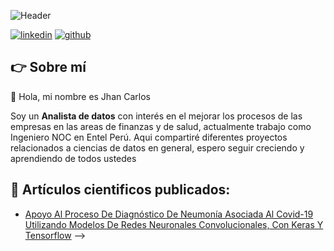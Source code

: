 ![Header](https://user-images.githubusercontent.com/70854575/230115746-86037cf2-3a17-491a-900d-d28edd17d11b.jpg "Header")


[![linkedin](https://img.shields.io/static/v1?label=&message=linkedin&color=0e76a8&logo=linkedin&logoColor=white&style=for-the-badge)](https://www.linkedin.com/in/jhancp/)
[![github](https://img.shields.io/static/v1?label=&message=github&color=171515&logo=github&logoColor=white&style=for-the-badge)](https://github.com/jhancp/jhancp)




## 👉 Sobre mí
👋 Hola, mi nombre es Jhan Carlos

Soy un **Analista de datos** con interés en el mejorar los procesos de las empresas en las areas de finanzas y de salud, actualmente trabajo como Ingeniero NOC en Entel Perú. 
Aqui compartiré diferentes proyectos relacionados a ciencias de datos en general, espero seguir creciendo y aprendiendo de todos ustedes 


## 📝 Artículos cientificos publicados:
- [Apoyo Al Proceso De Diagnóstico De Neumonía Asociada Al Covid-19 Utilizando Modelos De Redes Neuronales Convolucionales, Con Keras Y Tensorflow](https://laccei.org/LACCEI2021-VirtualEdition/meta/FP566.html)
-->

